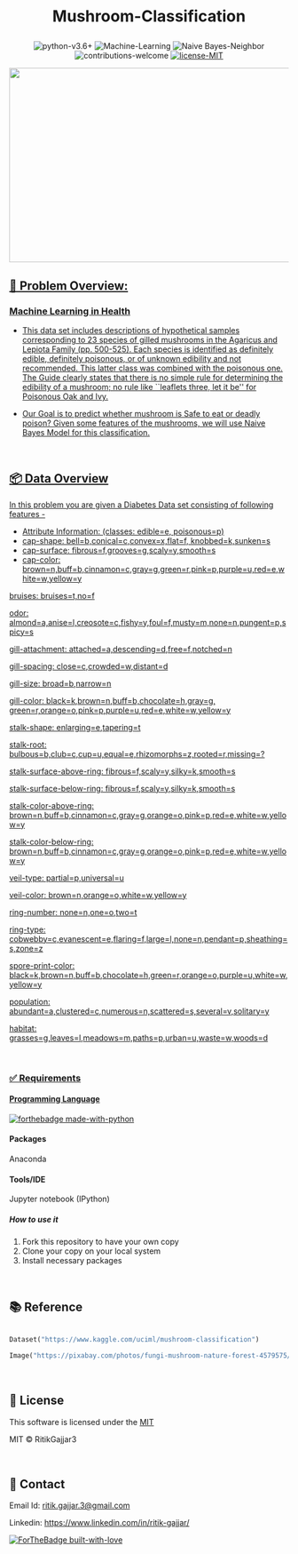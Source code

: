 # <p align="center">Mushroom-Classification</p>

<p align="center">
    <img src="https://img.shields.io/badge/python-v3.6+-blue.svg"
         alt="python-v3.6+">
    <img src="https://img.shields.io/badge/Machine-Learning-red.svg"
         alt="Machine-Learning">
    <img src="https://img.shields.io/badge/Naive-Bayes-yellow.svg"
         alt="Naive Bayes-Neighbor">
    <img src="https://img.shields.io/badge/contributions-welcome-orange.svg"
         alt="contributions-welcome">
    <a href="https://github.com/RitikGajjar3/Mushroom-Classification">
    <img src="https://img.shields.io/badge/license-MIT-green.svg"
         alt="license-MIT">
</p>

<p align="center">
  <a href="https://cdn.pixabay.com/photo/2019/10/26/13/48/fungi-4579575_960_720.jpg">
  <img width="600" height="350" src="https://cdn.pixabay.com/photo/2019/10/26/13/48/fungi-4579575_960_720.jpg">
</p>

<h2>📘 Problem Overview:</h2>

### Machine Learning in Health

- This data set includes descriptions of hypothetical samples corresponding to 23 species of gilled mushrooms in the Agaricus and Lepiota Family (pp. 500-525). Each species is identified as definitely edible, definitely poisonous, or of unknown edibility and not recommended. This latter class was combined with the poisonous one. The Guide clearly states that there is no simple rule for determining the edibility of a mushroom; no rule like ``leaflets three, let it be'' for Poisonous Oak and Ivy.

- Our Goal is to predict whether mushroom is Safe to eat or deadly poison? Given some features of the mushrooms, we will use Naive Bayes Model for this classification.

<br>

<h2>📦 Data Overview</h2>
In this problem you are given a Diabetes Data set consisting of following features -

- Attribute Information: (classes: edible=e, poisonous=p)
- cap-shape: bell=b,conical=c,convex=x,flat=f, knobbed=k,sunken=s
- cap-surface: fibrous=f,grooves=g,scaly=y,smooth=s
- cap-color: brown=n,buff=b,cinnamon=c,gray=g,green=r,pink=p,purple=u,red=e,white=w,yellow=y

bruises: bruises=t,no=f

odor: almond=a,anise=l,creosote=c,fishy=y,foul=f,musty=m,none=n,pungent=p,spicy=s

gill-attachment: attached=a,descending=d,free=f,notched=n

gill-spacing: close=c,crowded=w,distant=d

gill-size: broad=b,narrow=n

gill-color: black=k,brown=n,buff=b,chocolate=h,gray=g, green=r,orange=o,pink=p,purple=u,red=e,white=w,yellow=y

stalk-shape: enlarging=e,tapering=t

stalk-root: bulbous=b,club=c,cup=u,equal=e,rhizomorphs=z,rooted=r,missing=?

stalk-surface-above-ring: fibrous=f,scaly=y,silky=k,smooth=s

stalk-surface-below-ring: fibrous=f,scaly=y,silky=k,smooth=s

stalk-color-above-ring: brown=n,buff=b,cinnamon=c,gray=g,orange=o,pink=p,red=e,white=w,yellow=y

stalk-color-below-ring: brown=n,buff=b,cinnamon=c,gray=g,orange=o,pink=p,red=e,white=w,yellow=y

veil-type: partial=p,universal=u

veil-color: brown=n,orange=o,white=w,yellow=y

ring-number: none=n,one=o,two=t

ring-type: cobwebby=c,evanescent=e,flaring=f,large=l,none=n,pendant=p,sheathing=s,zone=z

spore-print-color: black=k,brown=n,buff=b,chocolate=h,green=r,orange=o,purple=u,white=w,yellow=y

population: abundant=a,clustered=c,numerous=n,scattered=s,several=v,solitary=y

habitat: grasses=g,leaves=l,meadows=m,paths=p,urban=u,waste=w,woods=d

<br>

### ✅  Requirements

#### Programming Language
[![forthebadge made-with-python](http://ForTheBadge.com/images/badges/made-with-python.svg)](https://www.python.org/)

#### Packages
Anaconda

#### Tools/IDE 
Jupyter notebook (IPython)

##### How to use it
1. Fork this repository to have your own copy
2. Clone your copy on your local system
3. Install necessary packages

<br>

## 📚 Reference
```python

Dataset("https://www.kaggle.com/uciml/mushroom-classification")

Image("https://pixabay.com/photos/fungi-mushroom-nature-forest-4579575/")

```

<br>

## 📜 License

This software is licensed under the [MIT](https://github.com/RitikGajjar3/Mushroom-Classification)

MIT © RitikGajjar3

<br>

## 🤝 Contact

Email Id: ritik.gajjar.3@gmail.com

Linkedin: https://www.linkedin.com/in/ritik-gajjar/

[![ForTheBadge built-with-love](http://ForTheBadge.com/images/badges/built-with-love.svg)](https://github.com/RitikGajjar3)
